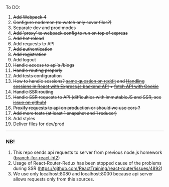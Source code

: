 To DO:
1. ~~Add Webpack 4~~
2. ~~Configure nodemon (to watch only sever files?)~~
3. ~~Separate dev and prod modes~~
4. ~~Add 'proxy' to webpack config to run on top of express~~
5. ~~Add hot reload~~
5. ~~Add requests to API~~
6. ~~Add authentication~~
7. ~~Add registration~~
8. ~~Add logout~~
9. ~~Handle access to api's /blogs~~
10. ~~Handle routing properly~~
11. ~~Add tests configuration~~
12. ~~How to handle sessions? [same question on reddit](https://www.reddit.com/r/node/comments/6cb1u3/authentication_with_express_react/) and [Handling sessions in React with Express.js backend API](https://stackoverflow.com/questions/47956972/handling-sessions-in-react-with-express-js-backend-api) + [fetch API with Cookie](https://stackoverflow.com/questions/34558264/fetch-api-with-cookie)~~
13. ~~Handle SSR routing~~
14. ~~Handle SSR requests to API (difficulties with ImmutableJS and SSR, see [issue on github](https://github.com/reactjs/react-router-redux/issues/441))~~
15. ~~Proxify requests to api on production or should we use cors ?~~
16. ~~Add more tests (at least 1 snapshot and 1 reducer)~~
17. Add styles
18. Deliver files for dev/prod

---

### NB!
1. This repo sends api requests to server from previous node.js
homework ([branch-for-react-ht2](https://github.com/karalkou/node_js_frontcamp/tree/branch-for-react-ht2))
2. Usage of React-Router-Redux has been stopped cause of the problems during SSR (https://github.com/ReactTraining/react-router/issues/4892)
3. We use only localhost:8080 and localhost:8000 because api server allows requests only from this sources.
